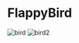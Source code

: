 # FlappyBird
![bird](https://github.com/user-attachments/assets/52047c5a-7832-4f1f-b0b2-40d0f7fa4a54)
![bird2](https://github.com/user-attachments/assets/4b8734aa-af71-45de-a574-fd39f06f23a5)
